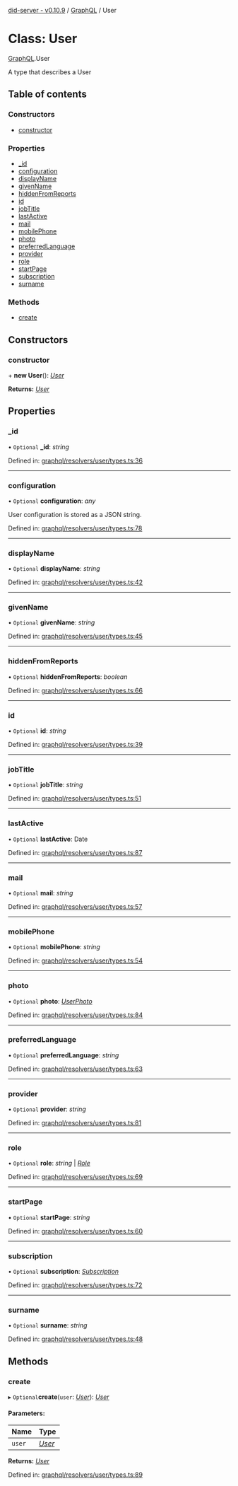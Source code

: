 [did-server - v0.10.9](../README.md) / [GraphQL](../modules/graphql.md) / User

# Class: User

[GraphQL](../modules/graphql.md).User

A type that describes a User

## Table of contents

### Constructors

- [constructor](graphql.user.md#constructor)

### Properties

- [\_id](graphql.user.md#_id)
- [configuration](graphql.user.md#configuration)
- [displayName](graphql.user.md#displayname)
- [givenName](graphql.user.md#givenname)
- [hiddenFromReports](graphql.user.md#hiddenfromreports)
- [id](graphql.user.md#id)
- [jobTitle](graphql.user.md#jobtitle)
- [lastActive](graphql.user.md#lastactive)
- [mail](graphql.user.md#mail)
- [mobilePhone](graphql.user.md#mobilephone)
- [photo](graphql.user.md#photo)
- [preferredLanguage](graphql.user.md#preferredlanguage)
- [provider](graphql.user.md#provider)
- [role](graphql.user.md#role)
- [startPage](graphql.user.md#startpage)
- [subscription](graphql.user.md#subscription)
- [surname](graphql.user.md#surname)

### Methods

- [create](graphql.user.md#create)

## Constructors

### constructor

\+ **new User**(): [*User*](graphql.user.md)

**Returns:** [*User*](graphql.user.md)

## Properties

### \_id

• `Optional` **\_id**: *string*

Defined in: [graphql/resolvers/user/types.ts:36](https://github.com/Puzzlepart/did/blob/dev/server/graphql/resolvers/user/types.ts#L36)

___

### configuration

• `Optional` **configuration**: *any*

User configuration is stored as a JSON string.

Defined in: [graphql/resolvers/user/types.ts:78](https://github.com/Puzzlepart/did/blob/dev/server/graphql/resolvers/user/types.ts#L78)

___

### displayName

• `Optional` **displayName**: *string*

Defined in: [graphql/resolvers/user/types.ts:42](https://github.com/Puzzlepart/did/blob/dev/server/graphql/resolvers/user/types.ts#L42)

___

### givenName

• `Optional` **givenName**: *string*

Defined in: [graphql/resolvers/user/types.ts:45](https://github.com/Puzzlepart/did/blob/dev/server/graphql/resolvers/user/types.ts#L45)

___

### hiddenFromReports

• `Optional` **hiddenFromReports**: *boolean*

Defined in: [graphql/resolvers/user/types.ts:66](https://github.com/Puzzlepart/did/blob/dev/server/graphql/resolvers/user/types.ts#L66)

___

### id

• `Optional` **id**: *string*

Defined in: [graphql/resolvers/user/types.ts:39](https://github.com/Puzzlepart/did/blob/dev/server/graphql/resolvers/user/types.ts#L39)

___

### jobTitle

• `Optional` **jobTitle**: *string*

Defined in: [graphql/resolvers/user/types.ts:51](https://github.com/Puzzlepart/did/blob/dev/server/graphql/resolvers/user/types.ts#L51)

___

### lastActive

• `Optional` **lastActive**: Date

Defined in: [graphql/resolvers/user/types.ts:87](https://github.com/Puzzlepart/did/blob/dev/server/graphql/resolvers/user/types.ts#L87)

___

### mail

• `Optional` **mail**: *string*

Defined in: [graphql/resolvers/user/types.ts:57](https://github.com/Puzzlepart/did/blob/dev/server/graphql/resolvers/user/types.ts#L57)

___

### mobilePhone

• `Optional` **mobilePhone**: *string*

Defined in: [graphql/resolvers/user/types.ts:54](https://github.com/Puzzlepart/did/blob/dev/server/graphql/resolvers/user/types.ts#L54)

___

### photo

• `Optional` **photo**: [*UserPhoto*](graphql.userphoto.md)

Defined in: [graphql/resolvers/user/types.ts:84](https://github.com/Puzzlepart/did/blob/dev/server/graphql/resolvers/user/types.ts#L84)

___

### preferredLanguage

• `Optional` **preferredLanguage**: *string*

Defined in: [graphql/resolvers/user/types.ts:63](https://github.com/Puzzlepart/did/blob/dev/server/graphql/resolvers/user/types.ts#L63)

___

### provider

• `Optional` **provider**: *string*

Defined in: [graphql/resolvers/user/types.ts:81](https://github.com/Puzzlepart/did/blob/dev/server/graphql/resolvers/user/types.ts#L81)

___

### role

• `Optional` **role**: *string* \| [*Role*](graphql.role.md)

Defined in: [graphql/resolvers/user/types.ts:69](https://github.com/Puzzlepart/did/blob/dev/server/graphql/resolvers/user/types.ts#L69)

___

### startPage

• `Optional` **startPage**: *string*

Defined in: [graphql/resolvers/user/types.ts:60](https://github.com/Puzzlepart/did/blob/dev/server/graphql/resolvers/user/types.ts#L60)

___

### subscription

• `Optional` **subscription**: [*Subscription*](graphql.subscription.md)

Defined in: [graphql/resolvers/user/types.ts:72](https://github.com/Puzzlepart/did/blob/dev/server/graphql/resolvers/user/types.ts#L72)

___

### surname

• `Optional` **surname**: *string*

Defined in: [graphql/resolvers/user/types.ts:48](https://github.com/Puzzlepart/did/blob/dev/server/graphql/resolvers/user/types.ts#L48)

## Methods

### create

▸ `Optional`**create**(`user`: [*User*](graphql.user.md)): [*User*](graphql.user.md)

#### Parameters:

Name | Type |
:------ | :------ |
`user` | [*User*](graphql.user.md) |

**Returns:** [*User*](graphql.user.md)

Defined in: [graphql/resolvers/user/types.ts:89](https://github.com/Puzzlepart/did/blob/dev/server/graphql/resolvers/user/types.ts#L89)
